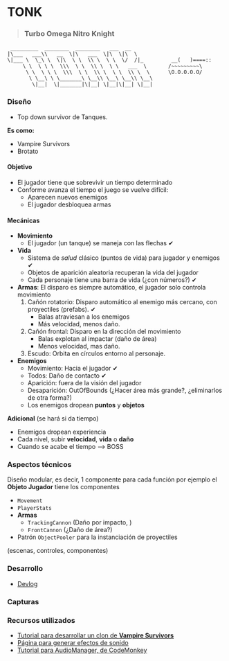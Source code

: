 # TONK

> ### **T**urbo **O**mega **N**itro **K**night

```
 _________  ________  ________   ___  __            
|\___   ___\\   __  \|\   ___  \|\  \|\  \          
\|___ \  \_\ \  \|\  \ \  \\ \  \ \  \/  /|_         __(   )====::
     \ \  \ \ \  \\\  \ \  \\ \  \ \   ___  \       /~~~~~~~~~\
      \ \  \ \ \  \\\  \ \  \\ \  \ \  \\ \  \      \O.O.O.O.O/
       \ \__\ \ \_______\ \__\\ \__\ \__\\ \__\     
        \|__|  \|_______|\|__| \|__|\|__| \|__|     

```

### Diseño

- Top down survivor de Tanques.

**Es como:** 
- Vampire Survivors 
- Brotato

#### Objetivo

- El jugador tiene que sobrevivir un tiempo determinado  
- Conforme avanza el tiempo el juego se vuelve difícil:    
    - Aparecen nuevos enemigos
    - El jugador desbloquea armas

#### Mecánicas

- **Movimiento**
    - El jugador (un tanque) se maneja con las flechas ✔
- **Vida**
    - Sistema de *salud* clásico (puntos de vida) para jugador y enemigos ✔
    - Objetos de aparición aleatoria recuperan la vida del jugador
    - Cada personaje tiene una barra de vida (¿con números?) ✔
- **Armas**: El disparo es siempre automático, el jugador solo controla movimiento
    1. Cañón rotatorio: Disparo automático al enemigo más cercano, con proyectiles (prefabs). ✔
        - Balas atraviesan a los enemigos
        - Más velocidad, menos daño.
    2. Cañón frontal: Disparo en la dirección del movimiento
        - Balas explotan al impactar (daño de área)
        - Menos velocidad, mas daño.
    3. Escudo: Orbita en círculos entorno al personaje.
- **Enemigos**
    - Movimiento: Hacia el jugador ✔
    - Todos: Daño de contacto ✔
    - Aparición: fuera de la visión del jugador 
    - Desaparición: OutOfBounds (¿Hacer área más grande?, ¿eliminarlos de otra forma?)
    - Los enemigos dropean **puntos** y **objetos**

**Adicional** (se hará si da tiempo)
- Enemigos dropean experiencia
- Cada nivel, subir **velocidad**, **vida** o **daño**
- Cuando se acabe el tiempo --> BOSS

### Aspectos técnicos

Diseño modular, es decir, 1 componente para cada función por ejemplo el **Objeto Jugador** tiene los componentes
- `Movement`
- `PlayerStats`
- **Armas**
    - `TrackingCannon` (Daño por impacto, )
    - `FrontCannon` (¿Daño de área?)
- Patrón `ObjectPooler` para la instanciación de proyectiles

(escenas, controles, componentes)

### Desarrollo

- [Devlog](./devlog/devlog.md)

### Capturas



### Recursos utilizados

- [Tutorial para desarrollar un clon de **Vampire Survivors**](https://www.youtube.com/playlist?list=PLgXA5L5ma2Bveih0btJV58REE2mzfQLOQ)
- [Página para generar efectos de sonido](https://sfxr.me/)
- [Tutorial para AudioManager, de CodeMonkey](https://www.youtube.com/watch?v=QL29aTa7J5Q)

